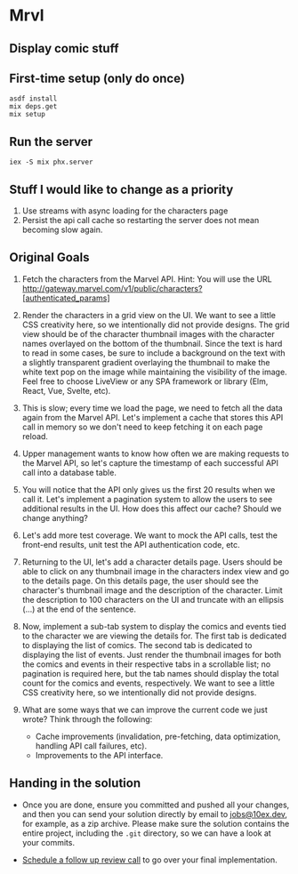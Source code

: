 # Mrvl

##  Display comic stuff

## First-time setup (only do once)

``` shell
asdf install
mix deps.get
mix setup
```

## Run the server

``` shell
iex -S mix phx.server
```

## Stuff I would like to change as a priority

 1. Use streams with async loading for the characters page
 2. Persist the api call cache so restarting the server does not mean becoming slow again.

## Original Goals
1. Fetch the characters from the Marvel API. Hint: You will use the URL http://gateway.marvel.com/v1/public/characters?[authenticated_params]

2. Render the characters in a grid view on the UI. We want to see a little CSS creativity here, so we intentionally did not provide designs. The grid view should be of the character thumbnail images with the character names overlayed on the bottom of the thumbnail. Since the text is hard to read in some cases, be sure to include a background on the text with a slightly transparent gradient overlaying the thumbnail to make the white text pop on the image while maintaining the visibility of the image. Feel free to choose LiveView or any SPA framework or library (Elm, React, Vue, Svelte, etc).

3. This is slow; every time we load the page, we need to fetch all the data again from the Marvel API. Let's implement a cache that stores this API call in memory so we don't need to keep fetching it on each page reload.

4. Upper management wants to know how often we are making requests to the Marvel API, so let's capture the timestamp of each successful API call into a database table.

5. You will notice that the API only gives us the first 20 results when we call it. Let's implement a pagination system to allow the users to see additional results in the UI. How does this affect our cache? Should we change anything?

6. Let's add more test coverage. We want to mock the API calls, test the front-end results, unit test the API authentication code, etc.

7. Returning to the UI, let's add a character details page. Users should be able to click on any thumbnail image in the characters index view and go to the details page. On this details page, the user should see the character's thumbnail image and the description of the character. Limit the description to 100 characters on the UI and truncate with an ellipsis (...) at the end of the sentence.

8. Now, implement a sub-tab system to display the comics and events tied to the character we are viewing the details for. The first tab is dedicated to displaying the list of comics. The second tab is dedicated to displaying the list of events. Just render the thumbnail images for both the comics and events in their respective tabs in a scrollable list; no pagination is required here, but the tab names should display the total count for the comics and events, respectively. We want to see a little CSS creativity here, so we intentionally did not provide designs.

9. What are some ways that we can improve the current code we just wrote? Think through the following:
	- Cache improvements (invalidation, pre-fetching, data optimization, handling API call failures, etc).
	- Improvements to the API interface.

## Handing in the solution

- Once you are done, ensure you committed and pushed all your changes, and then you can send your solution directly by email to [jobs@10ex.dev](mailto:jobs@10ex.dev?subject=10ex.dev%20Elixir%20Assignment), for example, as a zip archive. Please make sure the solution contains the entire project, including the `.git` directory, so we can have a look at your commits.

- [Schedule a follow up review call](https://meetings.hubspot.com/garrett-tacoronte/technical-review-call) to go over your final implementation.
